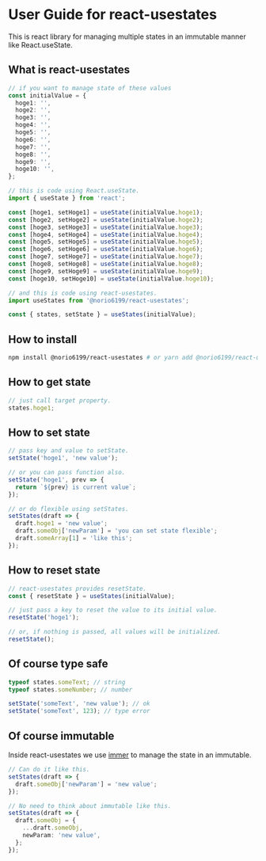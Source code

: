 # User Guide for react-usestates

This is react library for managing multiple states in an immutable manner like React.useState.

## What is react-usestates

```ts
// if you want to manage state of these values
const initialValue = {
  hoge1: '',
  hoge2: '',
  hoge3: '',
  hoge4: '',
  hoge5: '',
  hoge6: '',
  hoge7: '',
  hoge8: '',
  hoge9: '',
  hoge10: '',
};
```

```ts
// this is code using React.useState.
import { useState } from 'react';

const [hoge1, setHoge1] = useState(initialValue.hoge1);
const [hoge2, setHoge2] = useState(initialValue.hoge2);
const [hoge3, setHoge3] = useState(initialValue.hoge3);
const [hoge4, setHoge4] = useState(initialValue.hoge4);
const [hoge5, setHoge5] = useState(initialValue.hoge5);
const [hoge6, setHoge6] = useState(initialValue.hoge6);
const [hoge7, setHoge7] = useState(initialValue.hoge7);
const [hoge8, setHoge8] = useState(initialValue.hoge8);
const [hoge9, setHoge9] = useState(initialValue.hoge9);
const [hoge10, setHoge10] = useState(initialValue.hoge10);
```

```ts
// and this is code using react-usestates.
import useStates from '@norio6199/react-usestates';

const { states, setState } = useStates(initialValue);
```

## How to install

```bash
npm install @norio6199/react-usestates # or yarn add @norio6199/react-usestates
```

## How to get state

```ts
// just call target property.
states.hoge1;
```

## How to set state

```ts
// pass key and value to setState.
setState('hoge1', 'new value');

// or you can pass function also.
setState('hoge1', prev => {
  return `${prev} is current value`;
});

// or do flexible using setStates.
setStates(draft => {
  draft.hoge1 = 'new value';
  draft.someObj['newParam'] = 'you can set state flexible';
  draft.someArray[1] = 'like this';
});
```

## How to reset state

```ts
// react-usestates provides resetState.
const { resetState } = useStates(initialValue);

// just pass a key to reset the value to its initial value.
resetState('hoge1');

// or, if nothing is passed, all values will be initialized.
resetState();
```

## Of course type safe

```ts
typeof states.someText; // string
typeof states.someNumber; // number

setState('someText', 'new value'); // ok
setState('someText', 123); // type error
```

## Of course immutable

Inside react-usestates we use [immer](https://github.com/immerjs/immer) to manage the state in an immutable.

```ts
// Can do it like this.
setStates(draft => {
  draft.someObj['newParam'] = 'new value';
});

// No need to think about immutable like this.
setStates(draft => {
  draft.someObj = {
    ...draft.someObj,
    newParam: 'new value',
  };
});
```
